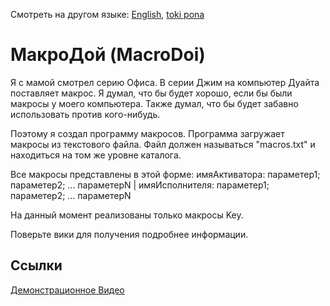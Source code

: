 Смотреть на другом языке: [English](../master/README.md "View in English"), [toki pona](../master/README.tok.md "lukin kepeken toki pona")

# МакроДой (MacroDoi)
Я с мамой смотрел серию Офиса. В серии Джим на компьютер Дуайта поставляет макрос. Я думал, что бы будет хорошо, если бы были макросы у моего компьютера. Также думал, что бы будет забавно использовать против кого-нибудь. 

Поэтому я создал программу макросов. Программа загружает макросы из текстового файла. Файл должен называться "macros.txt" и находиться на том же уровне каталога.

Все макросы представлены в этой форме: имяАктиватора: параметер1; параметер2; ... параметерN | имяИсполнителя: параметер1; параметер2; ... параметерN

На данный момент реализованы только макросы Key. 

Поверьте вики для получения подробнее информации.

## Ссылки
[Демонстрационное Видео](https://www.youtube.com/watch?v=FEPOceLIEXE "Демонстарция МакроДоя")
